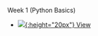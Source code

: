 Week 1 (Python Basics)


* [![](img/logo/HTML5_logo.svg){:height="20px"} View](./python-tutorial.html)
